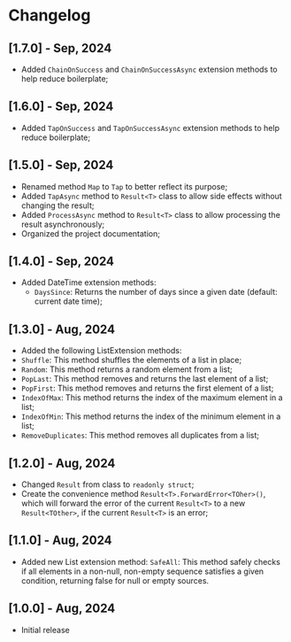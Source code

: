 # Changelog

## [1.7.0] - Sep, 2024
- Added `ChainOnSuccess` and `ChainOnSuccessAsync` extension  methods to help reduce boilerplate;


## [1.6.0] - Sep, 2024
- Added `TapOnSuccess` and `TapOnSuccessAsync` extension  methods to help reduce boilerplate;

## [1.5.0] - Sep, 2024
- Renamed method `Map` to `Tap` to better reflect its purpose;
- Added `TapAsync` method to `Result<T>` class to allow side effects without changing the result;
- Added `ProcessAsync` method to `Result<T>` class to allow processing the result asynchronously;
- Organized the project documentation;

## [1.4.0] - Sep, 2024
- Added DateTime extension methods:
  - `DaysSince`: Returns the number of days since a given date (default: current date time);

## [1.3.0] - Aug, 2024
-  Added the following ListExtension methods:
  - `Shuffle`: This method shuffles the elements of a list in place;
  - `Random`: This method returns a random element from a list;
  - `PopLast`: This method removes and returns the last element of a list;
  - `PopFirst`: This method removes and returns the first element of a list;
  - `IndexOfMax`: This method returns the index of the maximum element in a list;
  - `IndexOfMin`: This method returns the index of the minimum element in a list;
  - `RemoveDuplicates`: This method removes all duplicates from a list;

## [1.2.0] - Aug, 2024
- Changed `Result` from class to `readonly struct`;
- Create the convenience method `Result<T>.ForwardError<TOher>()`, which will forward the error of the current 
`Result<T>` to a new `Result<TOther>`, if the current `Result<T>` is an error;

## [1.1.0] - Aug, 2024
- Added new List extension method: `SafeAll`: This method safely checks if all elements in a non-null, non-empty 
sequence satisfies a given condition, returning false for null or empty sources.

## [1.0.0] - Aug, 2024
- Initial release

